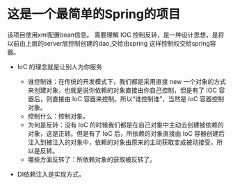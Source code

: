 # 这是一个最简单的Spring的项目

该项目使用xml配置bean信息。
需要理解
IOC 控制反转，是一种设计思想，是将以前由上层的server层控制创建的dao,交给由spring
    这样控制权交给spring容器。

+ IoC 的理念就是让别人为你服务   
   + 谁控制谁：在传统的开发模式下，我们都是采用直接 new 一个对象的方式来创建对象，也就是说你依赖的对象直接由你自己控制，但是有了 IOC 容器后，则直接由 IoC 容器来控制。所以“谁控制谁”，当然是 IoC 容器控制对象。
   + 控制什么：控制对象。
   + 为何是反转：没有 IoC 的时候我们都是在自己对象中主动去创建被依赖的对象，这是正转。但是有了 IoC 后，所依赖的对象直接由 IoC 容器创建后注入到被注入的对象中，依赖的对象由原来的主动获取变成被动接受，所以是反转。
   + 哪些方面反转了：所依赖对象的获取被反转了。

+ DI依赖注入是实现方式，    